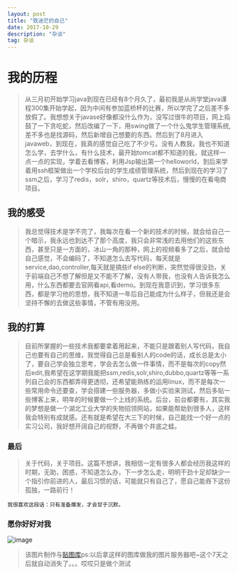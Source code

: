 ```yaml
---
layout: post
title: "致迷茫的自己"
date: 2017-10-29
description: "杂谈"
tag: 杂谈
---   
```


# 我的历程
> 从三月初开始学习java到现在已经有8个月久了，最初我是从尚学堂java课程300集开始学起，因为中间有参加蓝桥杯的比赛，所以学完了之后差不多放假了。我想想关于javase好像都没什么作为，没写过很牛的项目，网上捣鼓了一下贪吃蛇，然后改编了一下，用swing做了一个什么鬼学生管理系统,差不多也是找源码，然后新增自己想要的东西。然后到了8月进入javaweb，到现在，我真的感觉自己吃了不少亏。没有人教我，我也不知道怎么学，去学什么，有什么技术，最开始tomcat都不知道的我，就这样一点一点的实现，学着去看博客，利用Jsp输出第一个helloworld，到后来学着用ssh框架做出一个学校后台的学生成绩管理系统，然后到现在的学习了ssm之后，学习了redis，solr，shiro，quartz等技术后，慢慢的在看电商项目。
## 我的感受
> 我总觉得技术是学不完了，我每次在看一个新的技术的时候，就会给自己一个暗示，我永远也到达不了那个高度，我只会非常浅的去用他们的这些东西，甚至只是一方面的，冰山一角的那种，网上的视频看多了之后，就会给自己感觉，不会编码了，不知道怎么去写代码，每天就是service,dao,controller,每天就是搞些if else的判断，突然觉得很没劲，关于前端自己不想了解但是又不能不了解，没有人带我，也没有人告诉我怎么用，什么东西都要去官网看api,看demo。到现在我意识到，学习很多东西，都是学习他的思想，我不知道一年后自己能成为什么样子，但我还是会坚持不懈的去做这些事情，不管有用没用。
## 我的打算

> 目前所掌握的一些技术我都要拿着用起来，不能只是跟着别人写代码，我自己也要有自己的思维，我觉得自己总是看别人的code的话，成长总是太小了，要自己学会独立思考，学会去怎么做一件事情，而不是每次的copy然后edit,我希望在这学期我能把ssm,redis,solr,shiro,dubbo,quartz等等一系列自己会的东西都弄得更透彻，还希望能熟练的运用linux，而不是每次一些常用命令还要查，学会搭建一些服务器，多做小实验来测试，然后多贴一些博客上来，明年的时候要做一个上线的系统。后台，前台都要有，其实我的梦想是做一个湖北工业大学的失物招领网站，如果能帮助到很多人，这样我会特别有成就感。还有就是希望在大三下的时候，自己能找一个好一点的实习公司，我好想开阔自己的视野，不再做个井底之蛙。

### 最后
> 关于代码，关于项目。这篇不想讲，我相信一定有很多人都会经历我这样的时期，无助，困惑，不知道怎么办，下一步怎么走，明明干劲十足却缺少一个指引你前进的人，最后习惯的话，可能就只有自己了，愿自己能吞下这份孤独，一路前行！

```
我很喜欢这段话：只有准备爆发，才会甘于沉默。
```
### 愿你好好对我
![image](http://i1.bvimg.com/616071/c42b8a938c177448.jpg)
> 该图片制作与[贴图库](http://www.tietuku.com/)ps:以后拿这样的图库做我的图片服务器吧~这个7天之后就自动消失了。。。哎哎只是做个测试
